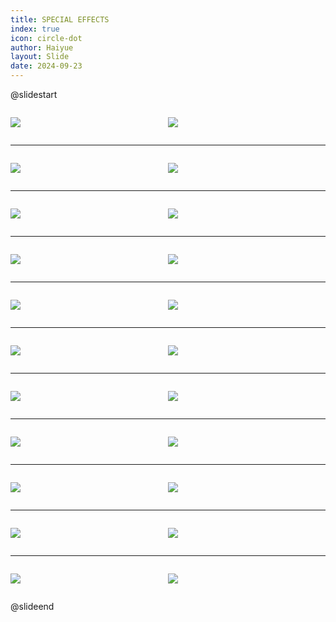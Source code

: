 ```yaml
---
title: SPECIAL EFFECTS
index: true
icon: circle-dot
author: Haiyue
layout: Slide
date: 2024-09-23
---
```

 
@slidestart

<div style="display:flex">
<div style="flex:1">

![](https://raw.githubusercontent.com/yclord/reading/refs/heads/master/english/Level-T/SPECIAL%20EFFECTS/001.webp)
</div>
<div style="flex:1">

![](https://raw.githubusercontent.com/yclord/reading/refs/heads/master/english/Level-T/SPECIAL%20EFFECTS/002.webp)
</div>
</div>

---

<div style="display:flex">
<div style="flex:1">

![](https://raw.githubusercontent.com/yclord/reading/refs/heads/master/english/Level-T/SPECIAL%20EFFECTS/003.webp)
</div>
<div style="flex:1">

![](https://raw.githubusercontent.com/yclord/reading/refs/heads/master/english/Level-T/SPECIAL%20EFFECTS/004.webp)
</div>
</div>

---

<div style="display:flex">
<div style="flex:1">

![](https://raw.githubusercontent.com/yclord/reading/refs/heads/master/english/Level-T/SPECIAL%20EFFECTS/005.webp)
</div>
<div style="flex:1">

![](https://raw.githubusercontent.com/yclord/reading/refs/heads/master/english/Level-T/SPECIAL%20EFFECTS/006.webp)
</div>
</div>

---

<div style="display:flex">
<div style="flex:1">

![](https://raw.githubusercontent.com/yclord/reading/refs/heads/master/english/Level-T/SPECIAL%20EFFECTS/007.webp)
</div>
<div style="flex:1">

![](https://raw.githubusercontent.com/yclord/reading/refs/heads/master/english/Level-T/SPECIAL%20EFFECTS/008.webp)
</div>
</div>

---

<div style="display:flex">
<div style="flex:1">

![](https://raw.githubusercontent.com/yclord/reading/refs/heads/master/english/Level-T/SPECIAL%20EFFECTS/009.webp)
</div>
<div style="flex:1">

![](https://raw.githubusercontent.com/yclord/reading/refs/heads/master/english/Level-T/SPECIAL%20EFFECTS/010.webp)
</div>
</div>

---

<div style="display:flex">
<div style="flex:1">

![](https://raw.githubusercontent.com/yclord/reading/refs/heads/master/english/Level-T/SPECIAL%20EFFECTS/011.webp)
</div>
<div style="flex:1">

![](https://raw.githubusercontent.com/yclord/reading/refs/heads/master/english/Level-T/SPECIAL%20EFFECTS/012.webp)
</div>
</div>

---

<div style="display:flex">
<div style="flex:1">

![](https://raw.githubusercontent.com/yclord/reading/refs/heads/master/english/Level-T/SPECIAL%20EFFECTS/013.webp)
</div>
<div style="flex:1">

![](https://raw.githubusercontent.com/yclord/reading/refs/heads/master/english/Level-T/SPECIAL%20EFFECTS/014.webp)
</div>
</div>

---

<div style="display:flex">
<div style="flex:1">

![](https://raw.githubusercontent.com/yclord/reading/refs/heads/master/english/Level-T/SPECIAL%20EFFECTS/015.webp)
</div>
<div style="flex:1">

![](https://raw.githubusercontent.com/yclord/reading/refs/heads/master/english/Level-T/SPECIAL%20EFFECTS/016.webp)
</div>
</div>

---

<div style="display:flex">
<div style="flex:1">

![](https://raw.githubusercontent.com/yclord/reading/refs/heads/master/english/Level-T/SPECIAL%20EFFECTS/017.webp)
</div>
<div style="flex:1">

![](https://raw.githubusercontent.com/yclord/reading/refs/heads/master/english/Level-T/SPECIAL%20EFFECTS/018.webp)
</div>
</div>

---

<div style="display:flex">
<div style="flex:1">

![](https://raw.githubusercontent.com/yclord/reading/refs/heads/master/english/Level-T/SPECIAL%20EFFECTS/019.webp)
</div>
<div style="flex:1">

![](https://raw.githubusercontent.com/yclord/reading/refs/heads/master/english/Level-T/SPECIAL%20EFFECTS/020.webp)
</div>
</div>

---

<div style="display:flex">
<div style="flex:1">

![](https://raw.githubusercontent.com/yclord/reading/refs/heads/master/english/Level-T/SPECIAL%20EFFECTS/021.webp)
</div>
<div style="flex:1">

![](https://raw.githubusercontent.com/yclord/reading/refs/heads/master/english/Level-T/SPECIAL%20EFFECTS/022.webp)
</div>
</div>

@slideend